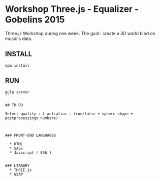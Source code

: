 # Workshop Three.js - Equalizer - Gobelins 2015

Three.js Workshop during one week. 
The goal : create a 3D world bind on music's data.

## INSTALL

```shell
npm install
```

## RUN

```shell
gulp server
``

## TO DO 

Select quality : ( antialias : true/false + sphere shape + postprocessings numbers)



### FRONT-END LANGUAGES

  * HTML
  * SASS
  * Javscript ( ES6 )


### LIBRARY
  * THREE.js
  * GSAP

